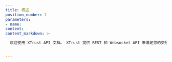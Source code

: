 ```yaml
---
title: 概述
position_number: 1
parameters:
- name:
content:
content_markdown: >-

  欢迎使用 XTrust API 文档。 XTrust 提供 REST 和 Websocket API 来满足您的交易需求。


---
```



